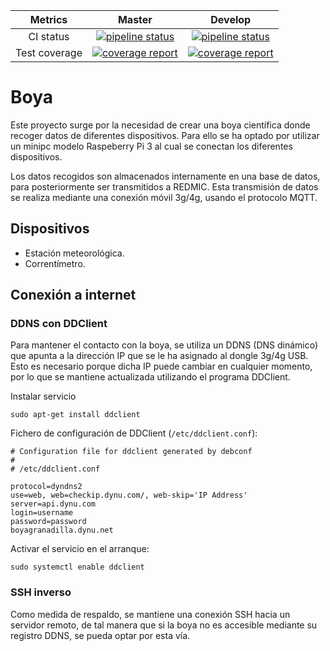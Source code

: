 |    Metrics    |                                                                                     Master                                                                                     |                                                                                  Develop                                                                                 |
|:-------------:|:------------------------------------------------------------------------------------------------------------------------------------------------------------------------------:|:------------------------------------------------------------------------------------------------------------------------------------------------------------------------:|
| CI status     | [![pipeline status](https://gitlab.com/redmic-project/device/oag-buoy/buoy-client/badges/master/pipeline.svg)](https://gitlab.com/redmic-project/device/oag-buoy/buoy-client/commits/master) | [![pipeline status](https://gitlab.com/redmic-project/device/oag-buoy/buoy-client/badges/dev/pipeline.svg)](https://gitlab.com/redmic-project/device/oag-buoy/buoy-client/commits/dev)  |
| Test coverage | [![coverage report](https://gitlab.com/redmic-project/device/oag-buoy/buoy-client/badges/master/coverage.svg)](https://gitlab.com/redmic-project/device/oag-buoy/buoy-client/commits/master) | [![coverage report](https://gitlab.com/redmic-project/device/oag-buoy/buoy-client/badges/dev/coverage.svg)](https://gitlab.com/redmic-project/device/oag-buoy/buoy-client/commits/dev) |


# Boya
Este proyecto surge por la necesidad de crear una boya científica donde recoger
datos de diferentes dispositivos. Para ello se ha optado por utilizar un minipc
modelo Raspeberry Pi 3 al cual se conectan los diferentes dispositivos.

Los datos recogidos son almacenados internamente en una base de datos, para 
posteriormente ser transmitidos a REDMIC. Esta transmisión de datos se realiza
mediante una conexión móvil 3g/4g, usando el protocolo MQTT.

## Dispositivos
* Estación meteorológica.
* Correntímetro.

## Conexión a internet

### DDNS con DDClient
Para mantener el contacto con la boya, se utiliza un DDNS (DNS dinámico) que
apunta a la dirección IP que se le ha asignado al dongle 3g/4g USB. Esto es
necesario porque dicha IP puede cambiar en cualquier momento, por lo que se
mantiene actualizada utilizando el programa DDClient.

Instalar servicio
```
sudo apt-get install ddclient
```

Fichero de configuración de DDClient (`/etc/ddclient.conf`):
```
# Configuration file for ddclient generated by debconf
#
# /etc/ddclient.conf

protocol=dyndns2
use=web, web=checkip.dynu.com/, web-skip='IP Address'
server=api.dynu.com
login=username
password=password
boyagranadilla.dynu.net
```

Activar el servicio en el arranque:
```
sudo systemctl enable ddclient
```

### SSH inverso
Como medida de respaldo, se mantiene una conexión SSH hacia un servidor remoto,
de tal manera que si la boya no es accesible mediante su registro DDNS, se pueda
optar por esta vía.
